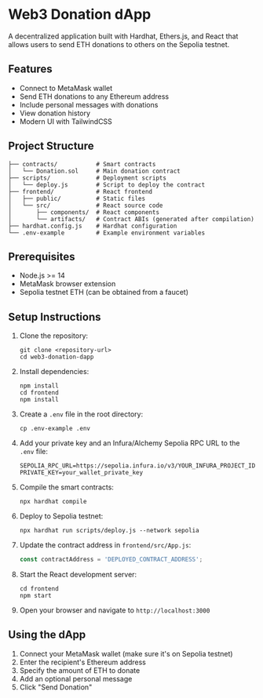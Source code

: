 # Web3 Donation dApp

A decentralized application built with Hardhat, Ethers.js, and React that allows users to send ETH donations to others on the Sepolia testnet.

## Features

- Connect to MetaMask wallet
- Send ETH donations to any Ethereum address
- Include personal messages with donations
- View donation history
- Modern UI with TailwindCSS

## Project Structure

```
├── contracts/           # Smart contracts
│   └── Donation.sol     # Main donation contract
├── scripts/             # Deployment scripts
│   └── deploy.js        # Script to deploy the contract
├── frontend/            # React frontend
│   ├── public/          # Static files
│   └── src/             # React source code
│       ├── components/  # React components
│       └── artifacts/   # Contract ABIs (generated after compilation)
├── hardhat.config.js    # Hardhat configuration
└── .env-example         # Example environment variables
```

## Prerequisites

- Node.js >= 14
- MetaMask browser extension
- Sepolia testnet ETH (can be obtained from a faucet)

## Setup Instructions

1. Clone the repository:
   ```
   git clone <repository-url>
   cd web3-donation-dapp
   ```

2. Install dependencies:
   ```
   npm install
   cd frontend
   npm install
   ```

3. Create a `.env` file in the root directory:
   ```
   cp .env-example .env
   ```

4. Add your private key and an Infura/Alchemy Sepolia RPC URL to the `.env` file:
   ```
   SEPOLIA_RPC_URL=https://sepolia.infura.io/v3/YOUR_INFURA_PROJECT_ID
   PRIVATE_KEY=your_wallet_private_key
   ```

5. Compile the smart contracts:
   ```
   npx hardhat compile
   ```

6. Deploy to Sepolia testnet:
   ```
   npx hardhat run scripts/deploy.js --network sepolia
   ```

7. Update the contract address in `frontend/src/App.js`:
   ```javascript
   const contractAddress = 'DEPLOYED_CONTRACT_ADDRESS';
   ```

8. Start the React development server:
   ```
   cd frontend
   npm start
   ```

9. Open your browser and navigate to `http://localhost:3000`

## Using the dApp

1. Connect your MetaMask wallet (make sure it's on Sepolia testnet)
2. Enter the recipient's Ethereum address
3. Specify the amount of ETH to donate
4. Add an optional personal message
5. Click "Send Donation"
 